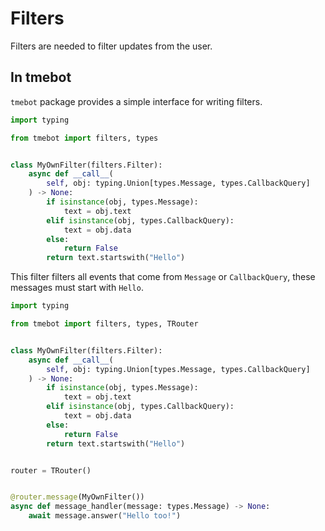 # Filters

Filters are needed to filter updates from the user.

## In tmebot

`tmebot` package provides a simple interface for writing filters.

```python
import typing

from tmebot import filters, types


class MyOwnFilter(filters.Filter):
    async def __call__(
        self, obj: typing.Union[types.Message, types.CallbackQuery]
    ) -> None:
        if isinstance(obj, types.Message):
            text = obj.text
        elif isinstance(obj, types.CallbackQuery):
            text = obj.data
        else:
            return False
        return text.startswith("Hello")
```

This filter filters all events that come from `Message`
or `CallbackQuery`, these messages must start with `Hello`.

```python
import typing

from tmebot import filters, types, TRouter


class MyOwnFilter(filters.Filter):
    async def __call__(
        self, obj: typing.Union[types.Message, types.CallbackQuery]
    ) -> None:
        if isinstance(obj, types.Message):
            text = obj.text
        elif isinstance(obj, types.CallbackQuery):
            text = obj.data
        else:
            return False
        return text.startswith("Hello")


router = TRouter()


@router.message(MyOwnFilter())
async def message_handler(message: types.Message) -> None:
    await message.answer("Hello too!")
```
